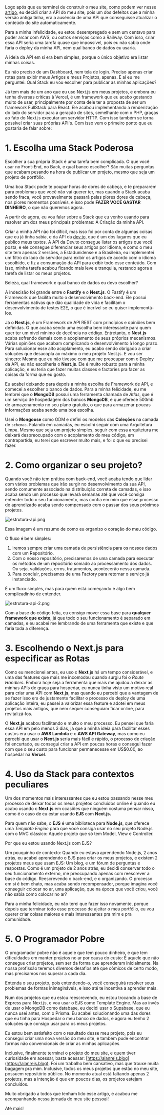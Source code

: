 Logo após que eu terminei de construir o meu site, como podem ver nesse [artigo](https://www.tabnews.com.br/hoyasumii/como-eu-criei-o-meu-site-pessoal-depois-de-tantas-tentativas-e-o-que-aprendi-no-processo), eu decidi criar a API do meu site, pois um dos defeitos que a minha versão antiga tinha, era a ausência de uma API que conseguisse atualizar o conteúdo do site automaticamente.

Para a minha infelicidade, eu estou desempregado e sem um centavo para poder arcar com AWS, ou outros serviços como a Railway. Com isso, criar essa API seria uma tarefa quase que impossível, pois eu não sabia onde faria o deploy da minha API, nem qual banco de dados eu usaria.

A ideia da API em si era bem simples, porque o único objetivo era listar minhas coisas. 

Eu não preciso de um Dashboard, nem tela de login. Preciso apenas criar rotas para exibir meus Artigos e meus Projetos, apenas. E aí eu me perguntei: Qual Stack eu vou escolher para publicar as minhas aplicações?

Já tem mais de um ano que eu uso Next.js em meus projetos, e embora eu tenha diversas críticas à Vercel, é um framework que eu acabo gostando muito de usar, principalmente por conta dele ter a proposta de ser um framework FullStack para React. Ele acabou implementando a renderização do lado do servidor para a geração de sites, semelhante com o PHP, graças ao fato do Next.js executar um servidor HTTP. Com isso também se torna possível criar suas próprias API's. Com isso vem o primeiro ponto que eu gostaria de falar sobre:
# 1. Escolha uma Stack Poderosa
Escolher a sua própria Stack é uma tarefa bem complicada. O que você usar no Front-End, no Back, e qual banco escolher? São muitas perguntas que acabam pesando na hora de publicar um projeto, mesmo que seja um projeto de portfólio. 

Uma boa Stack pode te poupar horas de dores de cabeça, e te prepararem para problemas que você não vai querer ter, mas quando a Stack acaba sendo fraca, você provavelmente passará pelas piores dores de cabeça, nos piores momentos possíveis, e isso pode **FAZER VOCÊ GASTAR DINHEIRO**, o que não queremos agora.

A partir de agora, eu vou falar sobre a Stack que eu venho usando para resolver um dos meus principais problemas: A Criação da minha API.

Criar a minha API não foi difícil, mas isso foi por conta de algumas coisas que eu já tinha sabia, e da API da [dev.to](https://dev.to/guilhermecheng/how-to-use-devto-api-4p65), que é um dos lugares que eu publico meus textos. A API da Dev.to consegue listar os artigos que você posta, e ele consegue diferenciar seus artigos por idioma, e como o meu site tem apenas 2 versões, a Estadunidense e a Brasileira, eu implementei um filtro do lado do servidor para exibir os artigos de acordo com o idioma escolhido, e fiz a consumação da API para exibir todo esse conteúdo. Com isso, minha tarefa acabou ficando mais leve e tranquila, restando agora a tarefa de listar os meus projetos.

Beleza, qual framework e qual banco de dados eu devo escolher?

A indecisão foi grande entre o **Fastify** e o **Nest.js**. O Fastify é um Framework que facilita muito o desenvolvimento back-end. Ele possui ferramentas nativas que dão qualidade de vida e facilitam o desenvolvimento de testes E2E, o que é incrível se eu quiser implementá-los.

Já o **Nest.js**, é um Framework de API REST com princípios e opiniões bem definidas. O que acaba sendo uma escolha bem interessante para quem quer ter um nível mínimo de decência 
no código. Entretanto, o **Nest.js** acaba sofrendo demais com o acoplamento de seus próprios mecanismos. Várias opiniões que acabam complicando o desenvolvimento à longo prazo. Para solucionar esse alto acoplamento, eu acabo sendo obrigado a criar soluções que desacopla ao máximo o meu projeto Nest.js. E vou ser sincero: Mesmo que eu não tivesse com que me preocupar com o Deploy da API, eu não escolheria o **Nest.js**. Ele é muito robusto para a minha aplicação, e eu teria que fazer muitas classes e factories pra fazer as coisas da forma que eu gosto. 

Eu acabei deixando para depois a minha escolha de Framework de API, e comecei a escolher o banco de dados. Para a minha felicidade, eu me lembrei que o **MongoDB** possui uma ferramenta chamada de *Atlas*, que é um serviço de hospedagem dos bancos **MongoDB**, e que oferece 500mb de armazenamento no seu plano gratuito, o que para armazenar poucas informações acaba sendo uma boa escolha. 

Usei o **Mongoose** como ODM e defini os modelos das **Coleções** na camada de `schemas`.  Falando em camadas, eu escolhi seguir com uma Arquitetura Limpa. Mesmo que seja um projeto simples, seguir com essa arquitetura me deixará despreocupado com o acoplamento do meu código, em contrapartida, eu terei que escrever muito mais, e foi o que eu precisei fazer.

# 2. Como organizar o seu projeto?
Quando você não tem prática com back-end, você acaba tendo que lidar com vários problemas que irão surgir no desenvolvimento da sua API, sendo comumente associado na distribuição correta de camadas, e isso acaba sendo um processo que levará semanas até que você consiga entender todo o seu funcionamento, mas confia em mim que esse processo de aprendizado acaba sendo compensado com o passar dos seus próximos projetos.

![estrutura-api.png](/estrutura-api.png)

Essa imagem é um resumo de como eu organizo o coração do meu código. 

O fluxo é bem simples: 
1. Iremos sempre criar uma camada de persistência para os nossos dados com um Repositório. 
2. Com o nosso repositório, precisaremos de uma camada para executar os métodos de um repositório somado ao processamento dos dados. Ou seja, validações, erros, tratamentos, acontecerão nessa camada. 
3. Para concluir, precisamos de uma Factory para retornar o serviço já instanciado. 

É um fluxo simples, mas para quem está começando é algo bem complicadinho de entender.

![estrutura-api-2.png](/estrutura-api-2.png)

Com a base do código feita, eu consigo mover essa base para **qualquer framework que existe**, já que todo o seu funcionamento é separado em camadas, e eu acabei me lembrando de uma ferramenta que existe e que faria toda a diferença.

# 3.  Escolhendo o Next.js para especificar as Rotas
Como eu mencionei antes, eu uso o **Next.js** há um tempo considerável, e uma das features que mais me incomodou quando surgiu foi o *Route Handlers*. Embora hoje seja a ferramenta que mais me ajudou a deixar as minhas APIs de graça para hospedar, eu nunca tinha visto um motivo real para criar uma API com **Next.js**, mas quando eu percebi que a vantagem de se fazer isso era de justamente facilitar o processo de deploy de uma aplicação inteira, eu passei a valorizar essa feature e adotei em meus projetos mais antigos, que nem sequer conseguiam ficar online, para revitalizá-los.

O **Next.js** acabou facilitando e muito o meu processo. Eu pensei que faria essa API em pelo menos 3 dias, já que a minha ideia para facilitar esses custos era usar o **AWS Lambda** e o **AWS API Gateway**, mas como eu percebi que usar o **Next.js** seria mais fácil e rápido, o processo de criação foi encurtado, eu consegui criar a API em poucas horas e consegui fazer com que o seu custo para funcionar permanecesse em US$0.00, ao hospedar na **Vercel**.

# 4. Uso da Stack para contextos peculiares
Um dos momentos mais interessantes que eu estou passando nesse meu processo de deixar todos os meus projetos concluídos online é quando eu acabo usando o **Next.js** em ocasiões que ninguém costuma pensar nisso, como é o caso de eu estar usando **EJS** com **Next.js.**

Para quem não sabe, o **EJS** é uma biblioteca para **Node.js**, que oferece uma *Template Engine* para que você consiga usar no seu projeto Node.js com o MVC clássico: Aquele projeto que só tem Model, View e Controller.

Por que eu estou usando Next.js com EJS?

Um pouquinho de contexto: Quando eu estava aprendendo Node.js, 2 anos atrás, eu acabei aprendendo o EJS para criar os meus projetos, e existem 2 projetos meus que usam EJS: Um blog, e um fórum de perguntas e respostas. Como é um projeto de 2 anos atrás, eu decidi conservar todo o seu funcionamento externo, me preocupando apenas com reescrever a base do código. Reescrevendo o back-end, e o organizando. O processo em si é bem chato, mas acaba sendo recompensador, porque imagina você conseguir colocar no ar, uma aplicação, que na época que você criou, você não sabia como colocar no ar?

Para a minha felicidade, eu não terei que fazer isso novamente, porque depois que terminar todo esse processo de ajeitar o meu portfólio, eu vou querer criar coisas maiores e mais interessantes pra mim e pra comunidade.

# 5. O Programador Pobre
O programador pobre não é aquele que tem pouco dinheiro, e que tem dificuldades em manter projetos no ar por causa do custo: É aquele que não consegue criar projetos, sem ser da forma que aprenderam inicialmente. Na nossa profissão teremos diversos desafios até que cômicos de certo modo, mas precisamos nos superar a cada dia.

Entenda o seu projeto, pois entendendo-o, você conseguirá resolver seus problemas de formas inimagináveis, e isso até te incentiva a aprender mais.

Num dos projetos que eu estou reescrevendo, eu estou trocando a base de Express para Next.js, e vou usar o EJS como Template Engine. Mas ao invés de usar o MongoDB como database, eu decidi usar o Supabase, que eu nunca usei antes, com o Prisma. Eu acabei solucionando uma das dores que eu tinha para Hospedar o meu banco de dados, e agora eu tenho 2 soluções que consigo usar para os meus projetos.

Eu estou bem satisfeito com o resultado desse meu projeto, pois eu consegui criar uma nova versão do meu site, e também pude encontrar formas não convencionais de criar as minhas aplicações.

Inclusive, finalmente terminei o projeto do meu site, e quem tiver curiosidade em acessar, basta acessar: [https://alanreis.blog](https://alanreis.blog). Foi um trabalho bem cansativo, mas que trouxe muita bagagem pra mim. Inclusive, todos os meus projetos que estão no meu site, possuem repositório público. No momento atual está faltando apenas 2 projetos, mas a intenção é que em poucos dias, os projetos estejam concluídos. 

Muito obrigado a todos que tenham lido esse artigo, e acabou me acompanhando nessa jornada do meu site pessoal!

Até mais!

